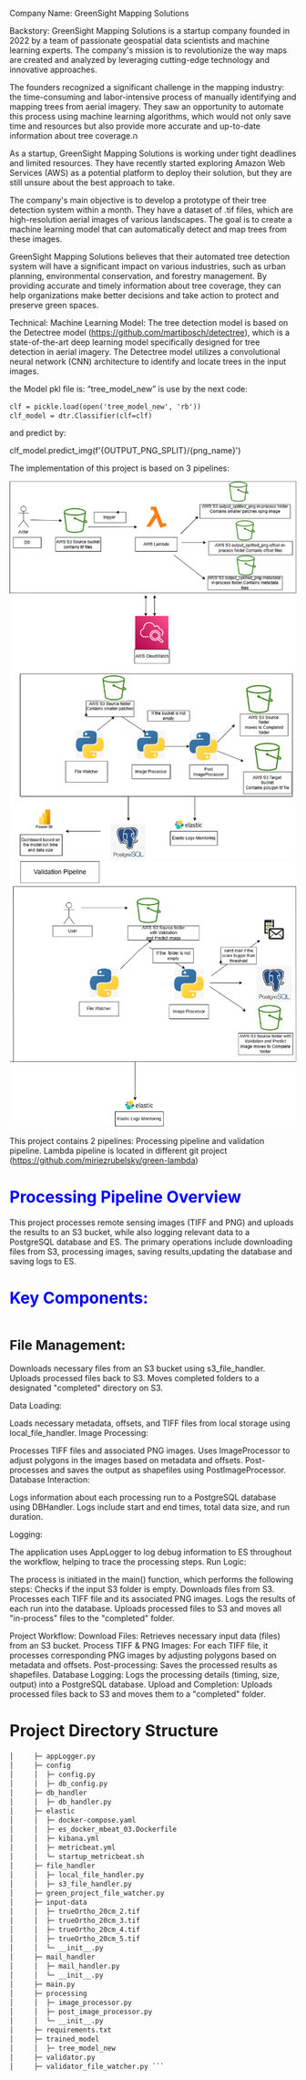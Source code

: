 Company Name: GreenSight Mapping Solutions

Backstory: GreenSight Mapping Solutions is a startup company founded in 2022 by a team of passionate geospatial data scientists and machine learning experts. The company's mission is to revolutionize the way maps are created and analyzed by leveraging cutting-edge technology and innovative approaches.

The founders recognized a significant challenge in the mapping industry: the time-consuming and labor-intensive process of manually identifying and mapping trees from aerial imagery. They saw an opportunity to automate this process using machine learning algorithms, which would not only save time and resources but also provide more accurate and up-to-date information about tree coverage.ה

As a startup, GreenSight Mapping Solutions is working under tight deadlines and limited resources. They have recently started exploring Amazon Web Services (AWS) as a potential platform to deploy their solution, but they are still unsure about the best approach to take.

The company's main objective is to develop a prototype of their tree detection system within a month. They have a dataset of .tif files, which are high-resolution aerial images of various landscapes. The goal is to create a machine learning model that can automatically detect and map trees from these images.

GreenSight Mapping Solutions believes that their automated tree detection system will have a significant impact on various industries, such as urban planning, environmental conservation, and forestry management. By providing accurate and timely information about tree coverage, they can help organizations make better decisions and take action to protect and preserve green spaces.


Technical: 
Machine Learning Model: The tree detection model is based on the Detectree model (https://github.com/martibosch/detectree), which is a state-of-the-art deep learning model specifically designed for tree detection in aerial imagery. The Detectree model utilizes a convolutional neural network (CNN) architecture to identify and locate trees in the input images.

the Model pkl file is: “tree_model_new” is use by the next code:

    clf = pickle.load(open('tree_model_new', 'rb'))
    clf_model = dtr.Classifier(clf=clf)


and predict by:

clf_model.predict_img(f'{OUTPUT_PNG_SPLIT}/{png_name}')


The implementation of this project is based on 3 pipelines:

![IO Diagram](diagrams/green-architecture-diagram.drawio.png)
![IO Diagram](diagrams/gree-architectur-diagram-continue.drawio.png)



This project contains 2 pipelines:
Processing pipeline and validation pipeline.
Lambda pipeline is located in different git project (https://github.com/miriezrubelsky/green-lambda)

# <span style="color: blue;">**Processing Pipeline Overview**</span>

This project processes remote sensing images (TIFF and PNG) and uploads the results to an S3 bucket, 
while also logging relevant data to a PostgreSQL database and ES. 
The primary operations include downloading files from S3, processing images, saving results,updating the database and saving logs to ES.

# <span style="color: blue;">**Key Components:**</span>

# <sub>File Management:</sub>


Downloads necessary files from an S3 bucket using s3_file_handler.
Uploads processed files back to S3.
Moves completed folders to a designated "completed" directory on S3.

Data Loading:

Loads necessary metadata, offsets, and TIFF files from local storage using local_file_handler.
Image Processing:

Processes TIFF files and associated PNG images.
Uses ImageProcessor to adjust polygons in the images based on metadata and offsets.
Post-processes and saves the output as shapefiles using PostImageProcessor.
Database Interaction:

Logs information about each processing run to a PostgreSQL database using DBHandler.
Logs include start and end times, total data size, and run duration.

Logging:

The application uses AppLogger to log debug information to ES throughout the workflow, helping to trace the processing steps.
Run Logic:

The process is initiated in the main() function, which performs the following steps:
Checks if the input S3 folder is empty.
Downloads files from S3.
Processes each TIFF file and its associated PNG images.
Logs the results of each run into the database.
Uploads processed files to S3  and moves all "in-process"  files to the "completed" folder.

Project Workflow:
Download Files: Retrieves necessary input data (files) from an S3 bucket.
Process TIFF & PNG Images: For each TIFF file, it processes corresponding PNG images by adjusting polygons based on metadata and offsets.
Post-processing: Saves the processed results as shapefiles.
Database Logging: Logs the processing details (timing, size, output) into a PostgreSQL database.
Upload and Completion: Uploads processed files back to S3 and moves them to a "completed" folder.

# Project Directory Structure
 ``` greenproject
│     ├─ appLogger.py
│     ├─ config
│     │  ├─ config.py
│     │  ├─ db_config.py
│     ├─ db_handler
│     │  ├─ db_handler.py
│     ├─ elastic
│     │  ├─ docker-compose.yaml
│     │  ├─ es_docker_mbeat_03.Dockerfile
│     │  ├─ kibana.yml
│     │  ├─ metricbeat.yml
│     │  └─ startup_metricbeat.sh
│     ├─ file_handler
│     │  ├─ local_file_handler.py
│     │  ├─ s3_file_handler.py
│     ├─ green_project_file_watcher.py
│     ├─ input-data
│     │  ├─ trueOrtho_20cm_2.tif
│     │  ├─ trueOrtho_20cm_3.tif
│     │  ├─ trueOrtho_20cm_4.tif
│     │  ├─ trueOrtho_20cm_5.tif
│     │  └─ __init__.py
│     ├─ mail_handler
│     │  ├─ mail_handler.py
│     │  └─ __init__.py
│     ├─ main.py
│     ├─ processing
│     │  ├─ image_processor.py
│     │  ├─ post_image_processor.py
│     │  └─ __init__.py
│     ├─ requirements.txt
│     ├─ trained_model
│     │  ├─ tree_model_new
│     ├─ validator.py
│     ├─ validator_file_watcher.py ```


```